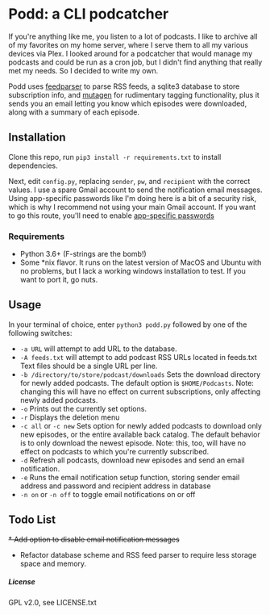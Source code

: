 # Podd: a CLI podcatcher

If you're anything like me, you listen to a lot of podcasts.  I like to archive all of my favorites on my home server, where I serve them to all my various devices via Plex.  I looked around for a podcatcher that would manage my podcasts and could be run as a cron job, but I didn't find anything that really met my needs.  So I decided to write my own.

Podd uses [feedparser](https://pypi.org/project/feedparser/) to parse RSS feeds, a sqlite3 database to store subscription info, 
and [mutagen](https://mutagen.readthedocs.io/en/latest/) for rudimentary tagging functionality, plus it sends you an email letting you know which episodes were downloaded, along with a summary of each episode.  

## Installation
Clone this repo, run `pip3 install -r requirements.txt` to install dependencies.

Next, edit `config.py`, replacing `sender`,  `pw`, and `recipient` with the correct values.  I use a spare Gmail account to send the notification email messages.  Using app-specific passwords like I'm doing here is a bit of a security risk, which is why I recommend not using your main Gmail account.  If you want to go this route,  you'll need to enable [app-specific passwords](https://support.google.com/accounts/answer/185833?hl=en)

### Requirements
* Python 3.6+ (F-strings are the bomb!)
* Some *nix flavor.  It runs on the latest version of MacOS and Ubuntu with no problems, but I lack a working windows installation to test.  If you want to port it, go nuts.

## Usage

In your terminal of choice, enter `python3 podd.py` followed by one of the following switches:
* `-a URL` will attempt to add URL to the database.
* `-A feeds.txt` will attempt to add podcast RSS URLs located in feeds.txt  Text files should be a single URL per line.
* `-b /directory/to/store/podcast/downloads` Sets the download directory for newly added podcasts.  The default option is `$HOME/Podcasts`.  Note: changing this will have no effect on current subscriptions, only affecting newly added podcasts.
* `-o` Prints out the currently set options.
* `-r` Displays the deletion menu
* `-c all` or `-c new`  Sets option for newly added podcasts to download only new episodes, or the entire available back catalog.  The default behavior is to only download the newest episode.  Note: this, too, will have no effect on podcasts to which you're currently subscribed.
* `-d` Refresh all podcasts, download new episodes and send an email notification.
* `-e` Runs the email notification setup function, storing sender email address and password and recipient address in database
* `-n on` or `-n off` to toggle email notifications on or off

## Todo List
~~* Add option to disable email notification messages~~
* Refactor database scheme and RSS feed parser to require less storage space and memory.

##### License
GPL v2.0, see LICENSE.txt
